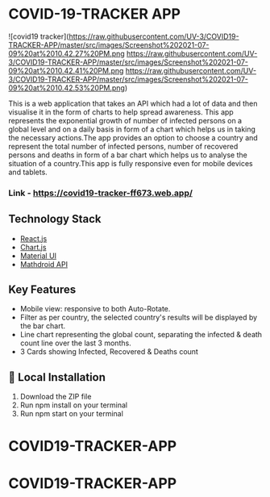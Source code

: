 # COVID-19-TRACKER APP

![covid19 tracker](https://raw.githubusercontent.com/UV-3/COVID19-TRACKER-APP/master/src/images/Screenshot%202021-07-09%20at%2010.42.27%20PM.png
https://raw.githubusercontent.com/UV-3/COVID19-TRACKER-APP/master/src/images/Screenshot%202021-07-09%20at%2010.42.41%20PM.png
https://raw.githubusercontent.com/UV-3/COVID19-TRACKER-APP/master/src/images/Screenshot%202021-07-09%20at%2010.42.53%20PM.png)

This is a  web application that takes an API which had a lot of data and then visualise it in the form of charts to help spread awareness. This app  represents the exponential growth of number of infected persons  on a global level and  on a daily basis  in form of a chart  which helps us in taking the  necessary actions.The app provides an  option to choose a country and represent the  total number of infected persons, number of recovered persons and deaths in form of a bar chart which helps us to analyse  the  situation of a country.This app is fully responsive even for mobile devices and tablets.

### Link - https://covid19-tracker-ff673.web.app/

## Technology Stack

- [React.js](https://reactjs.org/)
- [Chart.js](https://www.chartjs.org/)
- [Material UI](https://material-ui.com/)
- [Mathdroid API](https://covid19.mathdro.id/api)


## Key Features

- Mobile view: responsive to both Auto-Rotate.
- Filter as per country, the selected country's results will be displayed by the 
  bar chart.
- Line chart representing the global count, separating the infected & death count
  line over the last 3 months.
-  3 Cards showing Infected, Recovered & Deaths count

## 🏃‍ Local Installation

1. Download the ZIP file
2. Run npm install on your terminal
3. Run npm start on your terminal

# COVID19-TRACKER-APP
# COVID19-TRACKER-APP

